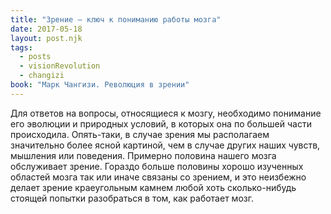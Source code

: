 ```yaml
---
title: "Зрение – ключ к пониманию работы мозга"
date: 2017-05-18
layout: post.njk
tags:
  - posts
  - visionRevolution
  - changizi
book: "Марк Чангизи. Революция в зрении"
---
```


Для ответов на вопросы, относящиеся к мозгу, необходимо понимание его эволюции и природных условий, в которых она по большей части происходила. Опять-таки, в случае зрения мы располагаем значительно более ясной картиной, чем в случае других наших чувств, мышления или поведения. Примерно половина нашего мозга обслуживает зрение. Гораздо больше половины хорошо изученных областей мозга так или иначе связаны со зрением, и это неизбежно делает зрение краеугольным камнем любой хоть сколько-нибудь стоящей попытки разобраться в том, как работает мозг.
